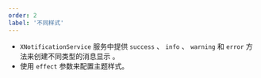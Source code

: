 ```yaml
---
order: 2
label: '不同样式'
---
```


- `XNotificationService` 服务中提供 `success` 、 `info` 、 `warning` 和 `error` 方法来创建不同类型的消息显示 。
- 使用 `effect` 参数来配置主题样式。

